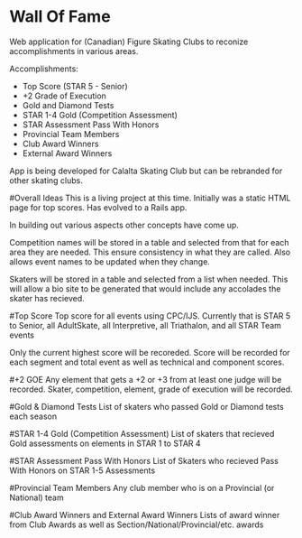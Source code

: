 # Wall Of Fame

Web application for (Canadian) Figure Skating Clubs to reconize accomplishments in various areas.

Accomplishments:

* Top Score (STAR 5 - Senior)
* +2 Grade of Execution
* Gold and Diamond Tests
* STAR 1-4 Gold (Competition Assessment)
* STAR Assessment Pass With Honors
* Provincial Team Members
* Club Award Winners
* External Award Winners

App is being developed for Calalta Skating Club but can be rebranded for other skating clubs.

#Overall Ideas
This is a living project at this time. Initially was a static HTML page for top scores. Has evolved to a Rails app.

In building out various aspects other concepts have come up.

Competition names will be stored in a table and selected from that for each area they are needed. This ensure consistency in what they are called.
Also allows event names to be updated when they change.

Skaters will be stored in a table and selected from a list when needed. This will allow a bio site to be generated that would include any accolades the skater has recieved.

#Top Score
Top score for all events using CPC/IJS. Currently that is STAR 5 to Senior, all AdultSkate, all Interpretive, all Triathalon, and all STAR Team events

Only the current highest score will be recoreded. Score will be recorded for each segment and total event as well as technical and component scores.

#+2 GOE
Any element that gets a +2 or +3 from at least one judge will be recorded. Skater, competition, element, grade of execution will be recorded.

#Gold & Diamond Tests
List of skaters who passed Gold or Diamond tests each season

#STAR 1-4 Gold (Competition Assessment)
List of skaters that recieved Gold assessments on elements in STAR 1 to STAR 4

#STAR Assessment Pass With Honors
List of Skaters who recieved Pass With Honors on STAR 1-5 Assessments

#Provincial Team Members
Any club member who is on a Provincial (or National) team

#Club Award Winners and External Award Winners
Lists of award winner from Club Awards as well as Section/National/Provincial/etc. awards
